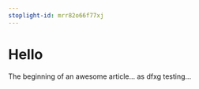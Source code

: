 ```yaml
---
stoplight-id: mrr82o66f77xj
---
```


# Hello

The beginning of an awesome article...
as dfxg
testing...
